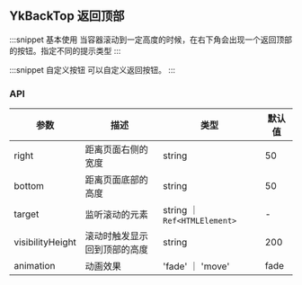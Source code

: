 ## YkBackTop 返回顶部

:::snippet
基本使用
当容器滚动到一定高度的时候，在右下角会出现一个返回顶部的按钮。指定不同的提示类型
<BackTopBase/>
:::

:::snippet
自定义按钮
可以自定义返回按钮。
<BackTopSlot/>
:::

### API

| 参数             | 描述                         | 类型                         | 默认值 |
| ---------------- | ---------------------------- | ---------------------------- | ------ |
| right            | 距离页面右侧的宽度           | string                       | 50     |
| bottom           | 距离页面底部的高度           | string                       | 50     |
| target           | 监听滚动的元素               | string ｜ `Ref<HTMLElement>` | -      |
| visibilityHeight | 滚动时触发显示回到顶部的高度 | string                       | 200    |
| animation        | 动画效果                     | 'fade' ｜ 'move'             | fade   |

<!-- | to               | 渲染的容器节点               | string ｜ `Ref<HTMLElement>` | body   | -->

